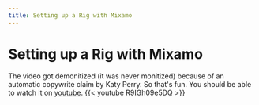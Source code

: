 ```yaml
---
title: Setting up a Rig with Mixamo
---
```

# Setting up a Rig with Mixamo

The video got demonitized (it was never monitized) because of an automatic copywrite claim by Katy Perry. So that's fun. You should be able to watch it on [youtube](https://www.youtube.com/watch?v=R9IGh09e5DQ).
{{< youtube R9IGh09e5DQ >}}